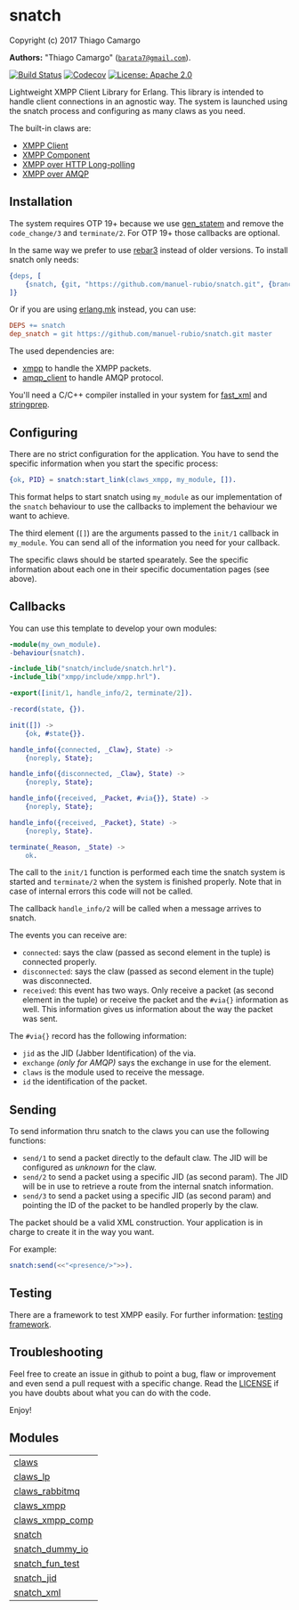 

# snatch #

Copyright (c) 2017 Thiago Camargo

__Authors:__ "Thiago Camargo" ([`barata7@gmail.com`](mailto:barata7@gmail.com)).

[![Build Status](https://img.shields.io/travis/manuel-rubio/snatch/master.svg)](https://travis-ci.org/manuel-rubio/snatch)
[![Codecov](https://img.shields.io/codecov/c/github/manuel-rubio/snatch.svg)](https://codecov.io/gh/manuel-rubio/snatch)
[![License: Apache 2.0](https://img.shields.io/github/license/xmppjingle/snatch.svg)](https://raw.githubusercontent.com/xmppjingle/snatch/master/LICENSE)

Lightweight XMPP Client Library for Erlang. This library is intended to handle client connections in an agnostic way. The system is launched using the snatch process and configuring as many claws as you need.

The built-in claws are:

- [XMPP Client](doc/how-to/claws_xmpp.md)
- [XMPP Component](doc/how-to/claws_xmpp_comp.md)
- [XMPP over HTTP Long-polling](doc/how-to/claws_lp.md)
- [XMPP over AMQP](doc/how-to/claws_rabbitmq.md)

Installation
------------

The system requires OTP 19+ because we use [gen_statem](http://erlang.org/doc/design_principles/statem) and remove the `code_change/3` and `terminate/2`. For OTP 19+ those callbacks are optional.

In the same way we prefer to use [rebar3](http://www.rebar3.org) instead of older versions. To install snatch only needs:

```erlang
{deps, [
    {snatch, {git, "https://github.com/manuel-rubio/snatch.git", {branch, master}}}
]}
```

Or if you are using [erlang.mk](https://erlang.mk) instead, you can use:

```Makefile
DEPS += snatch
dep_snatch = git https://github.com/manuel-rubio/snatch.git master
```

The used dependencies are:

- [xmpp](https://github.com/processone/xmpp) to handle the XMPP packets.
- [amqp_client](https://github.com/jbrisbin/amqp_client) to handle AMQP protocol.

You'll need a C/C++ compiler installed in your system for [fast_xml](https://github.com/processone/fast_xml) and [stringprep](https://github.com/processone/stringprep).

Configuring
-----------

There are no strict configuration for the application. You have to send the specific information when you start the specific process:

```erlang
{ok, PID} = snatch:start_link(claws_xmpp, my_module, []).
```

This format helps to start snatch using `my_module` as our implementation of the `snatch` behaviour to use the callbacks to implement the behaviour we want to achieve.

The third element (`[]`) are the arguments passed to the `init/1` callback in `my_module`. You can send all of the information you need for your callback.

The specific claws should be started spearately. See the specific information about each one in their specific documentation pages (see above).

Callbacks
---------

You can use this template to develop your own modules:

```erlang
-module(my_own_module).
-behaviour(snatch).

-include_lib("snatch/include/snatch.hrl").
-include_lib("xmpp/include/xmpp.hrl").

-export([init/1, handle_info/2, terminate/2]).

-record(state, {}).

init([]) ->
    {ok, #state{}}.

handle_info({connected, _Claw}, State) ->
    {noreply, State};

handle_info({disconnected, _Claw}, State) ->
    {noreply, State};

handle_info({received, _Packet, #via{}}, State) ->
    {noreply, State};

handle_info({received, _Packet}, State) ->
    {noreply, State}.

terminate(_Reason, _State) ->
    ok.
```

The call to the `init/1` function is performed each time the snatch system is started and `terminate/2` when the system is finished properly. Note that in case of internal errors this code will not be called.

The callback `handle_info/2` will be called when a message arrives to snatch.

The events you can receive are:

- `connected`: says the claw (passed as second element in the tuple) is connected properly.
- `disconnected`: says the claw (passed as second element in the tuple) was disconnected.
- `received`: this event has two ways. Only receive a packet (as second element in the tuple) or receive the packet and the `#via{}` information as well. This information gives us information about the way the packet was sent.

The `#via{}` record has the following information:

- `jid` as the JID (Jabber Identification) of the via.
- `exchange` *(only for AMQP)* says the exchange in use for the element.
- `claws` is the module used to receive the message.
- `id` the identification of the packet.

Sending
-------

To send information thru snatch to the claws you can use the following functions:

- `send/1` to send a packet directly to the default claw. The JID will be configured as *unknown* for the claw.
- `send/2` to send a packet using a specific JID (as second param). The JID will be in use to retrieve a route from the internal snatch information.
- `send/3` to send a packet using a specific JID (as second param) and pointing the ID of the packet to be handled properly by the claw.

The packet should be a valid XML construction. Your application is in charge to create it in the way you want.

For example:

```erlang
snatch:send(<<"<presence/>">>).
```

Testing
-------

There are a framework to test XMPP easily. For further information: [testing framework](doc/testing.md).

Troubleshooting
---------------

Feel free to create an issue in github to point a bug, flaw or improvement and even send a pull request with a specific change. Read the [LICENSE](LICENSE) if you have doubts about what you can do with the code.

Enjoy!


## Modules ##


<table width="100%" border="0" summary="list of modules">
<tr><td><a href="claws.md" class="module">claws</a></td></tr>
<tr><td><a href="claws_lp.md" class="module">claws_lp</a></td></tr>
<tr><td><a href="claws_rabbitmq.md" class="module">claws_rabbitmq</a></td></tr>
<tr><td><a href="claws_xmpp.md" class="module">claws_xmpp</a></td></tr>
<tr><td><a href="claws_xmpp_comp.md" class="module">claws_xmpp_comp</a></td></tr>
<tr><td><a href="snatch.md" class="module">snatch</a></td></tr>
<tr><td><a href="snatch_dummy_io.md" class="module">snatch_dummy_io</a></td></tr>
<tr><td><a href="snatch_fun_test.md" class="module">snatch_fun_test</a></td></tr>
<tr><td><a href="snatch_jid.md" class="module">snatch_jid</a></td></tr>
<tr><td><a href="snatch_xml.md" class="module">snatch_xml</a></td></tr></table>

